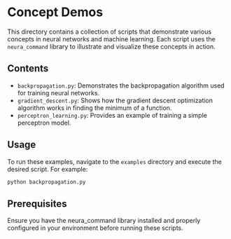 # Concept Demos

This directory contains a collection of scripts that demonstrate various concepts in neural networks and machine learning. Each script uses the `neura_command` library to illustrate and visualize these concepts in action.

## Contents

- `backpropagation.py`: Demonstrates the backpropagation algorithm used for training neural networks.
- `gradient_descent.py`: Shows how the gradient descent optimization algorithm works in finding the minimum of a function.
- `perceptron_learning.py`: Provides an example of training a simple perceptron model.

## Usage

To run these examples, navigate to the `examples` directory and execute the desired script. For example:

```bash
python backpropagation.py
```

## Prerequisites

Ensure you have the neura_command library installed and properly configured in your environment before running these scripts.
